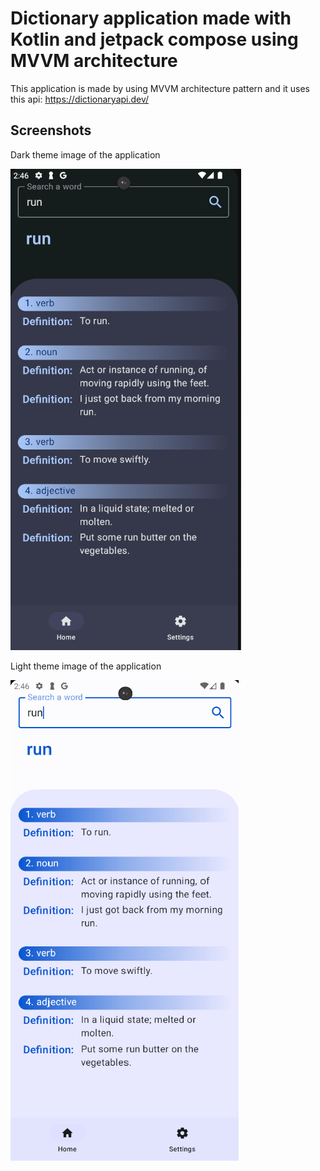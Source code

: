 # Dictionary application made with Kotlin and jetpack compose using MVVM architecture

This application is made by using MVVM architecture pattern and it uses this api:
https://dictionaryapi.dev/


## Screenshots

Dark theme image of the application


![darkThemeImage](dict_dark.png)


Light theme image of the application

![lightThemeImage](dict_light.png)